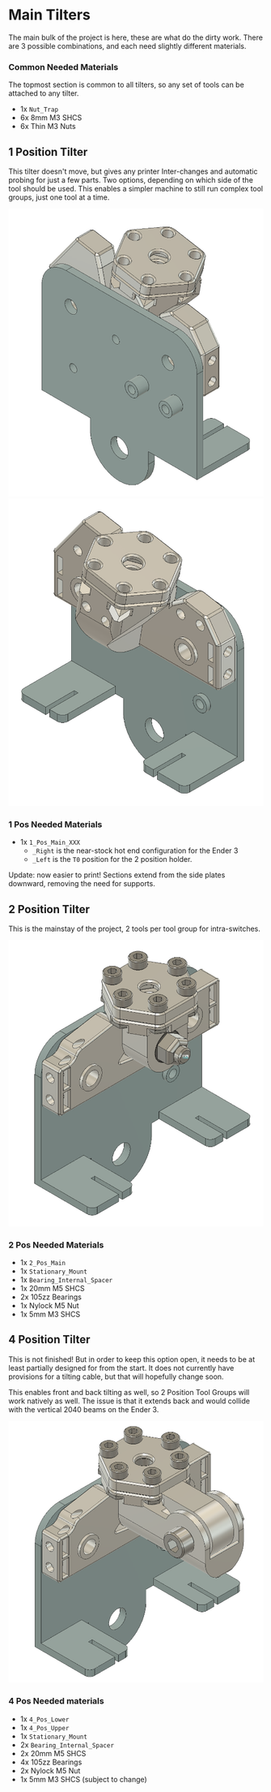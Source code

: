 # Main Tilters

The main bulk of the project is here, these are what do the dirty work.
There are 3 possible combinations, and each need slightly different materials.

### Common Needed Materials

The topmost section is common to all tilters, so any set of tools can be attached to any tilter.

* 1x `Nut_Trap`
* 6x 8mm M3 SHCS
* 6x Thin M3 Nuts

## 1 Position Tilter

This tilter doesn't move, but gives any printer Inter-changes and automatic probing for just a few parts.
Two options, depending on which side of the tool should be used.
This enables a simpler machine to still run complex tool groups, just one tool at a time.

![1 Pos Right](/images/1_Pos_Right.png) ![1 Pos Left](/images/1_Pos_Left.png)

### 1 Pos Needed Materials

- 1x `1_Pos_Main_XXX`
    - `_Right` is the near-stock hot end configuration for the Ender 3
    - `_Left` is the `T0` position for the 2 position holder.

Update: now easier to print!  Sections extend from the side plates downward, removing the need for supports.

## 2 Position Tilter

This is the mainstay of the project, 2 tools per tool group for intra-switches.

![2 Pos Tilter](/images/2_Pos_Tilter.png)

### 2 Pos Needed Materials

* 1x `2_Pos_Main`
* 1x `Stationary_Mount`
* 1x `Bearing_Internal_Spacer`
* 1x 20mm M5 SHCS
* 2x 105zz Bearings
* 1x Nylock M5 Nut
* 1x 5mm M3 SHCS

## 4 Position Tilter

This is not finished!
But in order to keep this option open, it needs to be at least partially designed for from the start.
It does not currently have provisions for a tilting cable, but that will hopefully change soon.

This enables front and back tilting as well, so 2 Position Tool Groups will work natively as well. 
The issue is that it extends back and would collide with the vertical 2040 beams on the Ender 3.

![4 Pos Tilter](/images/4_Pos_Tilter.png)

### 4 Pos Needed materials

* 1x `4_Pos_Lower`
* 1x `4_Pos_Upper`
* 1x `Stationary_Mount`
* 2x `Bearing_Internal_Spacer`
* 2x 20mm M5 SHCS
* 4x 105zz Bearings
* 2x Nylock M5 Nut
* 1x 5mm M3 SHCS (subject to change)